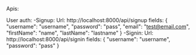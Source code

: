 Apis:

User auth:
-Signup:
Url: http://localhost:8000/api/signup
fields:
{
"username": "username",
"password": "pass",
"email": "test@email.com",
"firstName": "name",
"lastName": "lastname"
}
-Signin:
Url: http://localhost:8000/api/signin
fields:
{
"username": "username",
"password": "pass"
}
